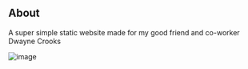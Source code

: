 ## About

A super simple static website made for my good friend and co-worker Dwayne Crooks

![image](https://github.com/denzildoyle/Dwayne-Crooks/assets/1976977/e1ff1217-6da2-4f48-b1b0-54f8be45a1fd)
